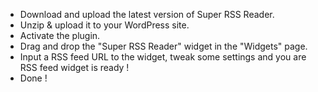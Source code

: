 - Download and upload the latest version of Super RSS Reader.
- Unzip & upload it to your WordPress site.
- Activate the plugin.
- Drag and drop the "Super RSS Reader" widget in the "Widgets" page.
- Input a RSS feed URL to the widget, tweak some settings and you are RSS feed widget is ready !
- Done !